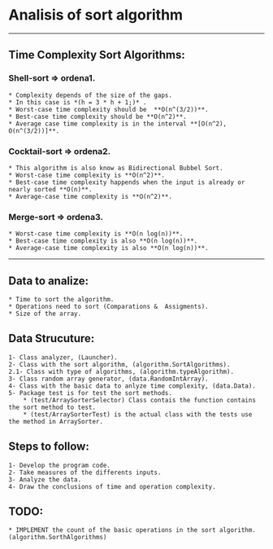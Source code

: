 # Analisis of sort algorithm

---
## Time Complexity Sort Algorithms:

### Shell-sort => ordena1.
    * Complexity depends of the size of the gaps.
    * In this case is *(h = 3 * h + 1;)* .
    * Worst-case time complexity should be  **O(n^(3/2))**.
    * Best-case time complexity should be **O(n^2)**.
    * Average case time complexity is in the interval **[O(n^2), O(n^(3/2))]**.

### Cocktail-sort => ordena2.
    * This algorithm is also know as Bidirectional Bubbel Sort.
    * Worst-case time complexity is **O(n^2)**.
    * Best-case time complexity happends when the input is already or nearly sorted **O(n)**.
    * Average-case time complexity is **O(n^2)**.

### Merge-sort => ordena3. 
    * Worst-case time complexity is **O(n log(n))**.
    * Best-case time complexity is also **O(n log(n))**.
    * Average-case time complexity is also **O(n log(n))**.

---
## Data to analize:
	* Time to sort the algorithm.
	* Operations need to sort (Comparations &  Assigments).
	* Size of the array.

##  Data Strucuture:
	1- Class analyzer, (Launcher).
	2- Class with the sort algorithm, (algorithm.SortAlgorithms).
    2.1- Class with type of algorithms, (algorithm.typeAlgorithm).
    3- Class random array generator, (data.RandomIntArray).
    4- Class with the basic data to anlyze time complexity, (data.Data).
    5- Package test is for test the sort methods.
        * (test/ArraySorterSelector) Class contais the function contains the sort method to test.
        * (test/ArraySorterTest) is the actual class with the tests use the method in ArraySorter.

## Steps to follow:
	1- Develop the program code.
	2- Take measures of the differents inputs.
	3- Analyze the data.
	4- Draw the conclusions of time and operation complexity.

## TODO:
    * IMPLEMENT the count of the basic operations in the sort algorithm. (algorithm.SorthAlgorithms)
